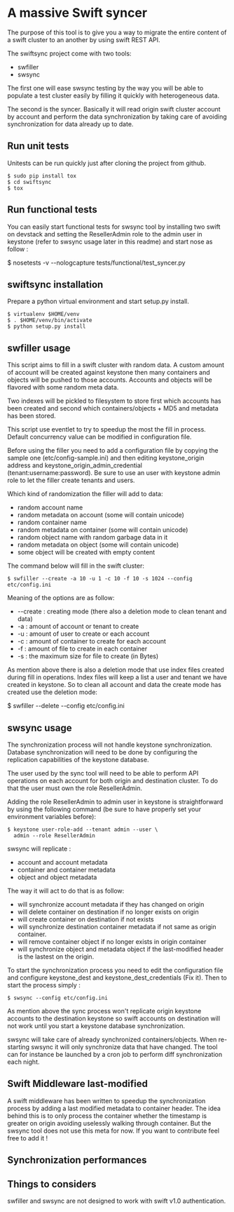 A massive Swift syncer
======================

The purpose of this tool is to give you a way to migrate
the entire content of a swift cluster to an another by
using swift REST API.

The swiftsync project come with two tools:

 - swfiller
 - swsync

The first one will ease swsync testing by the way
you will be able to populate a test cluster easily
by filling it quickly with heterogeneous data.

The second is the syncer. Basically it will read
origin swift cluster account by account and
perform the data synchronization by taking care
of avoiding synchronization for data already up to
date.

Run unit tests
--------------

Unitests can be run quickly just after cloning
the project from github.

    $ sudo pip install tox
    $ cd swiftsync
    $ tox

Run functional tests
--------------------

You can easily start functional tests for swsync
tool by installing two swift on devstack and setting
the ResellerAdmin role to the admin user in keystone
(refer to swsync usage later in this readme) and start
nose as follow :

   $ nosetests -v --nologcapture tests/functional/test_syncer.py

swiftsync installation
----------------------

Prepare a python virtual environment and start
setup.py install.

    $ virtualenv $HOME/venv
    $ . $HOME/venv/bin/activate
    $ python setup.py install

swfiller usage
--------------

This script aims to fill in a swift cluster with random
data. A custom amount of account will be created against keystone
then many containers and objects will be pushed to those accounts.
Accounts and objects will be flavored with some random meta data.

Two indexes will be pickled to filesystem to store first
which accounts has been created and second
which containers/objects + MD5 and metadata
has been stored.

This script use eventlet to try to speedup the most
the fill in process. Default concurrency value can be modified
in configuration file.

Before using the filler you need to add a configuration file
by copying the sample one (etc/config-sample.ini) and then
editing keystone_origin address and keystone_origin_admin_credential
(tenant:username:password). Be sure to use an user with keystone
admin role to let the filler create tenants and users.

Which kind of randomization the filler will add to data:

* random account name
* random metadata on account (some will contain unicode)
* random container name
* random metadata on container (some will contain unicode)
* random object name with random garbage data in it
* random metadata on object (some will contain unicode)
* some object will be created with empty content

The command below will fill in the swift cluster:

    $ swfiller --create -a 10 -u 1 -c 10 -f 10 -s 1024 --config etc/config.ini

Meaning of the options are as follow:

* --create : creating mode (there also a deletion mode to clean tenant and data)
* -a : amount of account or tenant to create
* -u : amount of user to create or each account
* -c : amount of container to create for each account
* -f : amount of file to create in each container
* -s : the maximum size for file to create (in Bytes)

As mention above there is also a deletion mode that use
index files created during fill in operations. Index files
will keep a list a user and tenant we have created in keystone.
So to clean all account and data the create mode has created
use the deletion mode:

 $ swfiller --delete --config etc/config.ini

swsync usage
------------

The synchronization process will not handle keystone synchronization.
Database synchronization will need to be done by configuring
the replication capabilities of the keystone database.

The user used by the sync tool will need to be able to perform
API operations on each account for both origin and destination
cluster. To do that the user must own the role ResellerAdmin.

Adding the role ResellerAdmin to admin user in keystone is
straightforward by using the following command (be sure
to have properly set your environment variables before):

    $ keystone user-role-add --tenant admin --user \
      admin --role ResellerAdmin

swsync will replicate :

* account and account metadata
* container and container metadata
* object and object metadata

The way it will act to do that is as follow:

* will synchronize account metadata if they has changed on origin
* will delete container on destination if no longer exists on origin
* will create container on destination if not exists
* will synchronize destination container metadata if not same
  as origin container.
* will remove container object if no longer exists in origin container
* will synchronize object and metadata object if the last-modified header
  is the lastest on the origin.


To start the synchronization process you need to edit
the configuration file and configure keystone_dest
and keystone_dest_credentials (Fix it). Then to start
the process simply :

    $ swsync --config etc/config.ini

As mention above the sync process won't
replicate origin keystone accounts to the destination 
keystone so swift accounts on destination will
not work until you start a keystone database synchronization.

swsync will take care of already synchronized containers/objects. When
re-starting swsync it will only synchronize data that have changed.
The tool can for instance be launched by a cron
job to perform diff synchronization each night.

Swift Middleware last-modified
------------------------------

A swift middleware has been written to speedup the
synchronization process by adding a last modified metadata
to container header. The idea behind this is to only
process the container whether the timestamp is greater
on origin avoiding uselessly walking through container.
But the swsync tool does not use this meta for
now. If you want to contribute feel free to add it !

Synchronization performances
----------------------------

Things to considers
-------------------

swfiller and swsync are not designed to work
with swift v1.0 authentication.
